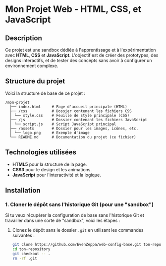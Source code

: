 # Mon Projet Web - HTML, CSS, et JavaScript

## Description

Ce projet est une sandbox dédiée à l'apprentissage et à l'expérimentation avec **HTML**, **CSS** et **JavaScript**. L'objectif est de créer des prototypes, des designs interactifs, et de tester des concepts sans avoir à configurer un environnement complexe.

## Structure du projet

Voici la structure de base de ce projet :

```
/mon-projet
  ├── index.html     # Page d'accueil principale (HTML) 
  ├── /css           # Dossier contenant les fichiers CSS 
  │ └── style.css    # Feuille de style principale (CSS) 
  ├── /js            # Dossier contenant les fichiers JavaScript 
  │ └── script.js    # Script JavaScript principal 
  ├── /assets        # Dossier pour les images, icônes, etc. 
  │ └── logo.png     # Exemple d'image 
  └── README.md      # Documentation du projet (ce fichier)
```

## Technologies utilisées

- **HTML5** pour la structure de la page.
- **CSS3** pour le design et les animations.
- **JavaScript** pour l'interactivité et la logique.
  
## Installation

### 1. Cloner le dépôt sans l'historique Git (pour une "sandbox")

Si tu veux récupérer la configuration de base sans l'historique Git et travailler dans une sorte de "sandbox", voici les étapes :

1. Clonez le dépôt sans le dossier `.git` en utilisant les commandes suivantes :

   ```bash
   git clone https://github.com/EvenZeppa/web-config-base.git ton-repository
   cd ton-repository
   git checkout -- .
   rm -rf .git

